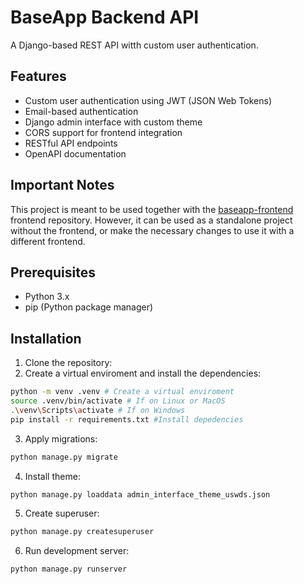 # BaseApp Backend API

A Django-based REST API witth custom user authentication.

## Features

- Custom user authentication using JWT (JSON Web Tokens)
- Email-based authentication
- Django admin interface with custom theme
- CORS support for frontend integration
- RESTful API endpoints
- OpenAPI documentation

## Important Notes

This project is meant to be used together with the [baseapp-frontend](https://github.com/luisguareschi/baseapp-frontend) frontend repository. However, it can be used as a standalone project without the frontend, or make the necessary changes to use it with a different frontend.

## Prerequisites

- Python 3.x
- pip (Python package manager)

## Installation

1. Clone the repository:
2. Create a virtual enviroment and install the dependencies:

```bash
python -m venv .venv # Create a virtual enviroment 
source .venv/bin/activate # If on Linux or MacOS
.\venv\Scripts\activate # If on Windows 
pip install -r requirements.txt #Install depedencies 
```

3. Apply migrations:

```bash
python manage.py migrate
```

4. Install theme: 

```bash
python manage.py loaddata admin_interface_theme_uswds.json
```

5. Create superuser:

```bash
python manage.py createsuperuser
```

6. Run development server:

```bash
python manage.py runserver
```

